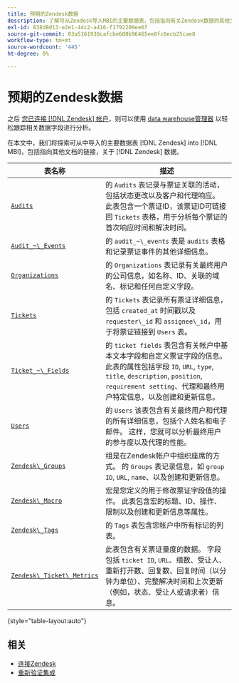 ```yaml
---
title: 预期的Zendesk数据
description: 了解可从Zendesk导入MBI的主要数据表，包括指向有关Zendesk数据的其他文档的链接。
exl-id: 838d8d13-e2e1-44c2-a416-f1792200ee6f
source-git-commit: 03a5161930cafcbe600b96465ee0fc0ecb25cae8
workflow-type: tm+mt
source-wordcount: '445'
ht-degree: 0%

---
```


# 预期的Zendesk数据

之后 [您已连接 [!DNL Zendesk] 帐户](../integrations/zendesk.md)，则可以使用 [data warehouse管理器](../../../data-analyst/data-warehouse-mgr/tour-dwm.md) 以轻松跟踪相关数据字段进行分析。

在本文中，我们将探索可从中导入的主要数据表 [!DNL Zendesk] into [!DNL MBI]，包括指向其他文档的链接，关于 [!DNL Zendesk] 数据。

| 表名称 | 描述 |
|-----|-----|
| [`Audits`](https://developer.zendesk.com/rest_api/docs/core/ticket_audits) | 的 `Audits` 表记录与票证关联的活动，包括状态更改以及客户和代理响应。 此表包含一个票证ID，该票证ID可链接回 `Tickets` 表格，用于分析每个票证的首次响应时间和解决时间。 |
| [`Audit_~\_Events`](https://developer.zendesk.com/rest_api/docs/core/ticket_audits#audit-events) | 的 `audit_~\_events` 表是 `audits` 表格和记录票证事件的其他详细信息。 |
| [`Organizations`](https://developer.zendesk.com/rest_api/docs/core/organizations) | 的 `Organizations` 表记录有关最终用户的公司信息，如名称、ID、关联的域名、标记和任何自定义字段。 |
| [`Tickets`](https://developer.zendesk.com/rest_api/docs/core/tickets) | 的 `Tickets` 表记录所有票证详细信息，包括 `created_at` 时间戳以及 `requester\_id` 和 `assignee\_id`，用于将票证链接到 `Users` 表。 |
| [`Ticket_~\_Fields`](https://developer.zendesk.com/rest_api/docs/core/ticket_fields) | 的 `ticket fields` 表包含有关帐户中基本文本字段和自定义票证字段的信息。 此表的属性包括字段 `ID`, `URL`, `type`, `title`, `description`, `position`, `requirement setting`、代理和最终用户特定信息，以及创建和更新信息。 |
| [`Users`](https://developer.zendesk.com/rest_api/docs/core/users) | 的 `Users` 该表包含有关最终用户和代理的所有详细信息，包括个人姓名和电子邮件。 这样，您就可以分析最终用户的参与度以及代理的性能。 |
| [`Zendesk\_Groups`](https://developer.zendesk.com/rest_api/docs/core/groups) | 组是在Zendesk帐户中组织座席的方式。 的 `Groups` 表记录信息，如 `group ID`, `URL`, `name`、以及创建和更新信息。 |
| [`Zendesk\_Macro`](https://developer.zendesk.com/rest_api/docs/core/macros) | 宏是您定义的用于修改票证字段值的操作。 此表包含宏的标题、ID、操作、限制以及创建和更新信息等属性。 |
| [`Zendesk\_Tags`](https://developer.zendesk.com/rest_api/docs/core/tags) | 的 `Tags` 表包含您帐户中所有标记的列表。 |
| [`Zendesk\_Ticket\_Metrics`](https://developer.zendesk.com/rest_api/docs/core/ticket_metrics#ticket-metrics) | 此表包含有关票证量度的数据。 字段包括 `ticket ID`, `URL`、组数、受让人、重新打开数、回复数、回复时间（以分钟为单位）、完整解决时间和上次更新（例如，状态、受让人或请求者）信息。 |

{style=&quot;table-layout:auto&quot;}

## 相关

* [连接Zendesk](../integrations/zendesk.md)
* [重新验证集成](https://support.magento.com/hc/en-us/articles/360016733151-Reauthenticating-integrations)
